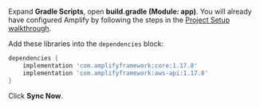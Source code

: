 Expand **Gradle Scripts**, open **build.gradle (Module: app)**. You will already have configured Amplify by following the steps in the [Project Setup walkthrough](~/lib/project-setup/create-application.md).

Add these libraries into the `dependencies` block:
```groovy
dependencies {
    implementation 'com.amplifyframework:core:1.17.8'
    implementation 'com.amplifyframework:aws-api:1.17.8'
}
```

Click **Sync Now**.

